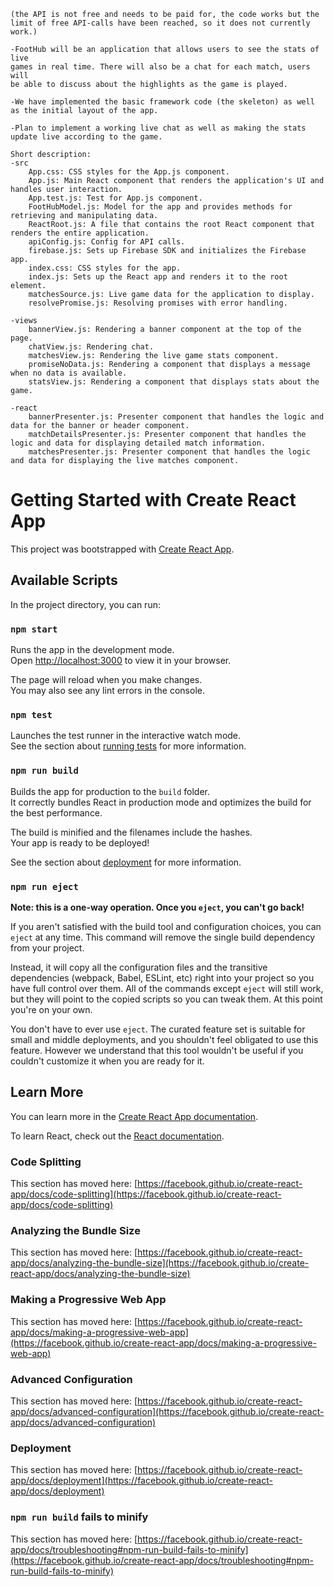 	(the API is not free and needs to be paid for, the code works but the limit of free API-calls have been reached, so it does not currently work.)

	-FootHub will be an application that allows users to see the stats of live
	games in real time. There will also be a chat for each match, users will
	be able to discuss about the highlights as the game is played.

	-We have implemented the basic framework code (the skeleton) as well as the initial layout of the app.

	-Plan to implement a working live chat as well as making the stats update live according to the game.
	
	Short description:
	-src
		App.css: CSS styles for the App.js component.
		App.js: Main React component that renders the application's UI and handles user interaction.
		App.test.js: Test for App.js component.
		FootHubModel.js: Model for the app and provides methods for retrieving and manipulating data.
		ReactRoot.js: A file that contains the root React component that renders the entire application.
		apiConfig.js: Config for API calls.
		firebase.js: Sets up Firebase SDK and initializes the Firebase app.
		index.css: CSS styles for the app.
		index.js: Sets up the React app and renders it to the root element.
		matchesSource.js: Live game data for the application to display.
		resolvePromise.js: Resolving promises with error handling.

	-views
		bannerView.js: Rendering a banner component at the top of the page.
		chatView.js: Rendering chat.
		matchesView.js: Rendering the live game stats component.
		promiseNoData.js: Rendering a component that displays a message when no data is available.
		statsView.js: Rendering a component that displays stats about the game.

	-react
		bannerPresenter.js: Presenter component that handles the logic and data for the banner or header component.
		matchDetailsPresenter.js: Presenter component that handles the logic and data for displaying detailed match information.
		matchesPresenter.js: Presenter component that handles the logic and data for displaying the live matches component.








# Getting Started with Create React App

This project was bootstrapped with [Create React App](https://github.com/facebook/create-react-app).

## Available Scripts

In the project directory, you can run:

### `npm start`

Runs the app in the development mode.\
Open [http://localhost:3000](http://localhost:3000) to view it in your browser.

The page will reload when you make changes.\
You may also see any lint errors in the console.

### `npm test`

Launches the test runner in the interactive watch mode.\
See the section about [running tests](https://facebook.github.io/create-react-app/docs/running-tests) for more information.

### `npm run build`

Builds the app for production to the `build` folder.\
It correctly bundles React in production mode and optimizes the build for the best performance.

The build is minified and the filenames include the hashes.\
Your app is ready to be deployed!

See the section about [deployment](https://facebook.github.io/create-react-app/docs/deployment) for more information.

### `npm run eject`

**Note: this is a one-way operation. Once you `eject`, you can't go back!**

If you aren't satisfied with the build tool and configuration choices, you can `eject` at any time. This command will remove the single build dependency from your project.

Instead, it will copy all the configuration files and the transitive dependencies (webpack, Babel, ESLint, etc) right into your project so you have full control over them. All of the commands except `eject` will still work, but they will point to the copied scripts so you can tweak them. At this point you're on your own.

You don't have to ever use `eject`. The curated feature set is suitable for small and middle deployments, and you shouldn't feel obligated to use this feature. However we understand that this tool wouldn't be useful if you couldn't customize it when you are ready for it.

## Learn More

You can learn more in the [Create React App documentation](https://facebook.github.io/create-react-app/docs/getting-started).

To learn React, check out the [React documentation](https://reactjs.org/).

### Code Splitting

This section has moved here: [https://facebook.github.io/create-react-app/docs/code-splitting](https://facebook.github.io/create-react-app/docs/code-splitting)

### Analyzing the Bundle Size

This section has moved here: [https://facebook.github.io/create-react-app/docs/analyzing-the-bundle-size](https://facebook.github.io/create-react-app/docs/analyzing-the-bundle-size)

### Making a Progressive Web App

This section has moved here: [https://facebook.github.io/create-react-app/docs/making-a-progressive-web-app](https://facebook.github.io/create-react-app/docs/making-a-progressive-web-app)

### Advanced Configuration

This section has moved here: [https://facebook.github.io/create-react-app/docs/advanced-configuration](https://facebook.github.io/create-react-app/docs/advanced-configuration)

### Deployment

This section has moved here: [https://facebook.github.io/create-react-app/docs/deployment](https://facebook.github.io/create-react-app/docs/deployment)

### `npm run build` fails to minify

This section has moved here: [https://facebook.github.io/create-react-app/docs/troubleshooting#npm-run-build-fails-to-minify](https://facebook.github.io/create-react-app/docs/troubleshooting#npm-run-build-fails-to-minify)
